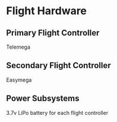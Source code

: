 Flight Hardware
================

Primary Flight Controller
--------------------------
Telemega

Secondary Flight Controller
----------------------------
Easymega

Power Subsystems
-----------------
3.7v LiPo battery for each flight controller

